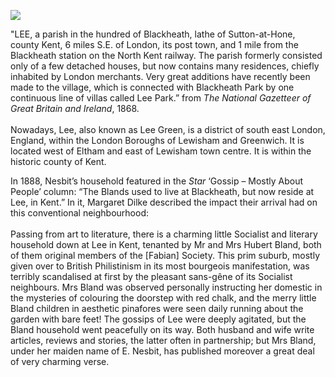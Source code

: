 <a href="https://dev.visual-essays.app"><img src="https://dev-visual-essays.netlify.app/images/ve-button.png"></a>
<param ve-config title="Edith Nesbit, Lee" author="Eleanor Fitzsimons" layout="vtl" banner="/images/banners/19c.jpg">

"LEE, a parish in the hundred of Blackheath, lathe of Sutton-at-Hone, county Kent, 6 miles S.E. of London, its post town, and 1 mile from the Blackheath station on the North Kent railway. The parish formerly consisted only of a few detached houses, but now contains many residences, chiefly inhabited by London merchants. Very great additions have recently been made to the village, which is connected with Blackheath Park by one continuous line of villas called Lee Park.” from _The National Gazetteer of Great Britain and Ireland_, 1868.
<br><br>
Nowadays, Lee, also known as Lee Green, is a district of south east London, England, within the London Boroughs of Lewisham and Greenwich. It is located west of Eltham and east of Lewisham town centre. It is within the historic county of Kent.
<param ve-image url="https://upload.wikimedia.org/wikipedia/commons/d/d7/Holy_Trinity_Lee_London_1864.jpg" label="Holy Trinity, Lee, 1864" attribution="Illustrated London News (unsigned picture), Public domain, via Wikimedia Commons">
 
In 1888, Nesbit’s household featured in the _Star_ ‘Gossip – Mostly About People’ column: “The Blands used to live at Blackheath, but now reside at Lee, in Kent.” In it, Margaret Dilke described the impact their arrival had on this conventional neighbourhood: 
<br><br>
Passing from art to literature, there is a charming little Socialist and literary household down at Lee in Kent, tenanted by Mr and Mrs Hubert Bland, both of them original members of the [Fabian] Society. This prim suburb, mostly given over to British Philistinism in its most bourgeois manifestation, was terribly scandalised at first by the pleasant sans-gêne of its Socialist neighbours. Mrs Bland was observed personally instructing her domestic in the mysteries of colouring the doorstep with red chalk, and the merry little Bland children in aesthetic pinafores were seen daily running about the garden with bare feet! The gossips of Lee were deeply agitated, but the Bland household went peacefully on its way. Both husband and wife write articles, reviews and stories, the latter often in partnership; but Mrs Bland, under her maiden name of E. Nesbit, has published moreover a great deal of very charming verse.
<param ve-image url="https://upload.wikimedia.org/wikipedia/commons/4/4b/Nesbit.jpg" label="Edith Nesibt" attribution-"Unknown author, Public domain, via Wikimedia Commons">

